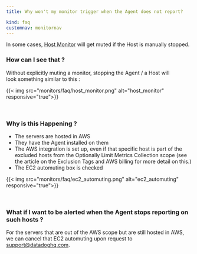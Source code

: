```yaml
---
title: Why won't my monitor trigger when the Agent does not report?

kind: faq
customnav: monitornav
---
```


In some cases, [Host Monitor](/monitors/monitor_types/host) will get muted if the Host is manually stopped. 

### How can I see that ?

Without explicitly muting a monitor, stopping the Agent / a Host will look something similar to this :

{{< img src="monitors/faq/host_monitor.png" alt="host_monitor" responsive="true">}}

 

### Why is this Happening ? 

* The servers are hosted in AWS
* They have the Agent installed on them
* The AWS integration is set up, even if that specific host is part of the excluded hosts from the Optionally Limit Metrics Collection scope (see the article on the Exclusion Tags and AWS billing for more detail on this.)
* The EC2 automuting box is checked 

{{< img src="monitors/faq/ec2_automuting.png" alt="ec2_automuting" responsive="true">}}

 
### What if I want to be alerted when the Agent stops reporting on such hosts ? 

For the servers that are out of the AWS scope but are still hosted in AWS, we can cancel that EC2 automuting upon request to [support@datadoghq.com](mailto:support@datadoghq.com).